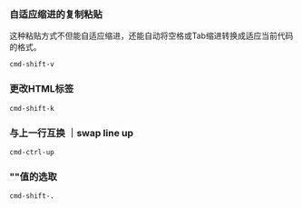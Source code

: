 ### 自适应缩进的复制粘贴
这种粘贴方式不但能自适应缩进，还能自动将空格或Tab缩进转换成适应当前代码的格式。

	cmd-shift-v

### 更改HTML标签

	cmd-shift-k

### 与上一行互换 ｜swap line up

	cmd-ctrl-up

### ""值的选取
	cmd-shift-.
